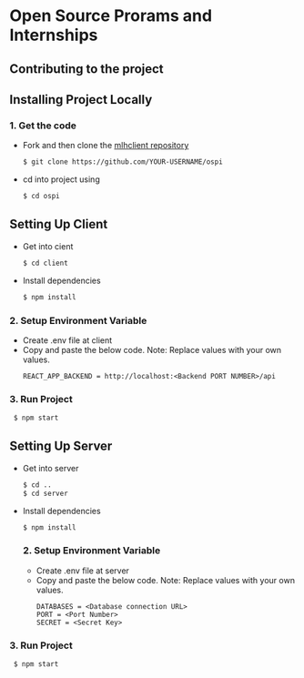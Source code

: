 # Open Source Prorams and Internships

## Contributing to the project

## Installing Project Locally

### 1. Get the code

- Fork and then clone the [mlhclient repository](https://github.com/gaurab-khanal/ospi)
  ```bash
  $ git clone https://github.com/YOUR-USERNAME/ospi
  ```
- cd into project using
  ```bash
  $ cd ospi
  ```
## Setting Up Client
- Get into cient
  ```bash
  $ cd client
  ```
- Install dependencies
  ```bash
  $ npm install
  ```
 ### 2. Setup Environment Variable

  - Create .env file at client
  - Copy and paste the below code. Note: Replace values with your own values.
    ```
    REACT_APP_BACKEND = http://localhost:<Backend PORT NUMBER>/api
    ```
 ### 3. Run Project
 ```bash
  $ npm start
  ```

## Setting Up Server
- Get into server
  ```bash
  $ cd ..
  $ cd server
  ```
- Install dependencies
  ```bash
  $ npm install
  ```
  ### 2. Setup Environment Variable

  - Create .env file at server
  - Copy and paste the below code. Note: Replace values with your own values.
    ```
    DATABASES = <Database connection URL>
    PORT = <Port Number>
    SECRET = <Secret Key>
    ```
 ### 3. Run Project
 ```bash
  $ npm start
  ```
  
